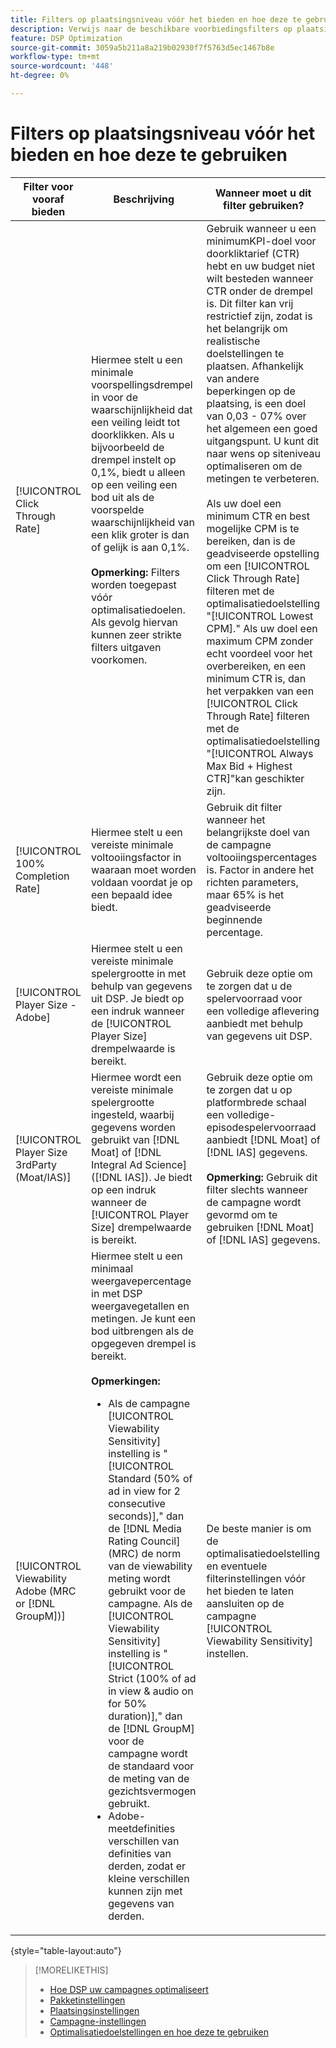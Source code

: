```yaml
---
title: Filters op plaatsingsniveau vóór het bieden en hoe deze te gebruiken
description: Verwijs naar de beschikbare voorbiedingsfilters op plaatsingsniveau en zie hoe u deze kunt gebruiken.
feature: DSP Optimization
source-git-commit: 3059a5b211a8a219b02930f7f5763d5ec1467b8e
workflow-type: tm+mt
source-wordcount: '448'
ht-degree: 0%

---
```


# Filters op plaatsingsniveau vóór het bieden en hoe deze te gebruiken

| Filter voor vooraf bieden | Beschrijving | Wanneer moet u dit filter gebruiken? |
| ---------------| ----------- | ---------------------- |
| [!UICONTROL Click Through Rate] | Hiermee stelt u een minimale voorspellingsdrempel in voor de waarschijnlijkheid dat een veiling leidt tot doorklikken. Als u bijvoorbeeld de drempel instelt op 0,1%, biedt u alleen op een veiling een bod uit als de voorspelde waarschijnlijkheid van een klik groter is dan of gelijk is aan 0,1%.<br><br><b>Opmerking:</b> Filters worden toegepast vóór optimalisatiedoelen. Als gevolg hiervan kunnen zeer strikte filters uitgaven voorkomen. | Gebruik wanneer u een minimumKPI-doel voor doorkliktarief (CTR) hebt en uw budget niet wilt besteden wanneer CTR onder de drempel is. Dit filter kan vrij restrictief zijn, zodat is het belangrijk om realistische doelstellingen te plaatsen. Afhankelijk van andere beperkingen op de plaatsing, is een doel van 0,03 - 07% over het algemeen een goed uitgangspunt. U kunt dit naar wens op siteniveau optimaliseren om de metingen te verbeteren.<br><br>Als uw doel een minimum CTR en best mogelijke CPM is te bereiken, dan is de geadviseerde opstelling om een [!UICONTROL Click Through Rate] filteren met de optimalisatiedoelstelling &quot;[!UICONTROL Lowest CPM].&quot; Als uw doel een maximum CPM zonder echt voordeel voor het overbereiken, en een minimum CTR is, dan het verpakken van een [!UICONTROL Click Through Rate] filteren met de optimalisatiedoelstelling &quot;[!UICONTROL Always Max Bid + Highest CTR]&quot;kan geschikter zijn. |
| [!UICONTROL 100% Completion Rate] | Hiermee stelt u een vereiste minimale voltooiingsfactor in waaraan moet worden voldaan voordat je op een bepaald idee biedt. | Gebruik dit filter wanneer het belangrijkste doel van de campagne voltooiingspercentages is. Factor in andere het richten parameters, maar 65% is het geadviseerde beginnende percentage. |
| [!UICONTROL Player Size - Adobe] | Hiermee stelt u een vereiste minimale spelergrootte in met behulp van gegevens uit DSP. Je biedt op een indruk wanneer de [!UICONTROL Player Size] drempelwaarde is bereikt. | Gebruik deze optie om te zorgen dat u de spelervoorraad voor een volledige aflevering aanbiedt met behulp van gegevens uit DSP. |
| [!UICONTROL Player Size 3rdParty (Moat/IAS)] | Hiermee wordt een vereiste minimale spelergrootte ingesteld, waarbij gegevens worden gebruikt van [!DNL Moat] of [!DNL Integral Ad Science] ([!DNL IAS]). Je biedt op een indruk wanneer de [!UICONTROL Player Size] drempelwaarde is bereikt. | Gebruik deze optie om te zorgen dat u op platformbrede schaal een volledige-episodespelervoorraad aanbiedt [!DNL Moat] of [!DNL IAS] gegevens.<br><br><b>Opmerking:</b> Gebruik dit filter slechts wanneer de campagne wordt gevormd om te gebruiken [!DNL Moat] of [!DNL IAS] gegevens. |
| [!UICONTROL Viewability Adobe (MRC or [!DNL GroupM])] | Hiermee stelt u een minimaal weergavepercentage in met DSP weergavegetallen en metingen. Je kunt een bod uitbrengen als de opgegeven drempel is bereikt.<br><br><b>Opmerkingen:</b><ul><li>Als de campagne [!UICONTROL Viewability Sensitivity] instelling is &quot;[!UICONTROL Standard (50% of ad in view for 2 consecutive seconds)],&quot; dan de [!DNL Media Rating Council] (MRC) de norm van de viewability meting wordt gebruikt voor de campagne. Als de [!UICONTROL Viewability Sensitivity] instelling is &quot;[!UICONTROL Strict (100% of ad in view & audio on for 50% duration)],&quot; dan de [!DNL GroupM] voor de campagne wordt de standaard voor de meting van de gezichtsvermogen gebruikt.</li><li>Adobe-meetdefinities verschillen van definities van derden, zodat er kleine verschillen kunnen zijn met gegevens van derden.</li></ul> | De beste manier is om de optimalisatiedoelstelling en eventuele filterinstellingen vóór het bieden te laten aansluiten op de campagne [!UICONTROL Viewability Sensitivity] instellen. |

{style=&quot;table-layout:auto&quot;}

>[!MORELIKETHIS]
>
>* [Hoe DSP uw campagnes optimaliseert](optimization-how-dsp-optimizes-campaigns.md)
>* [Pakketinstellingen](/help/dsp/campaign-management/packages/package-settings.md)
>* [Plaatsingsinstellingen](/help/dsp/campaign-management/placements/placement-settings.md)
>* [Campagne-instellingen](/help/dsp/campaign-management/campaigns/campaign-settings.md)
>* [Optimalisatiedoelstellingen en hoe deze te gebruiken](optimization-goals.md)

